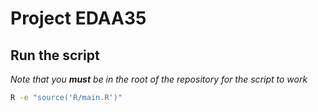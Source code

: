 # Project EDAA35

## Run the script
*Note that you **must** be in the root of the repository for the script to work*

```sh
R -e "source('R/main.R')"
```
